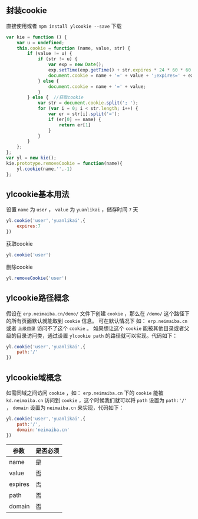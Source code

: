 封装cookie
------

直接使用或者 `npm install ylcookie --save` 下载

```javascript
var kie = function () {
    var u = undefined;
    this.cookie = function (name, value, str) {
        if (value != u) {
            if (str != u) {
                var exp = new Date();
                exp.setTime(exp.getTime() + str.expires * 24 * 60 * 60 * 1000);
                document.cookie = name + '=' + value + ';expires=' + exp.toGMTString()+';path='+str.path+';domain='+str.domain;
            } else {
                document.cookie = name + '=' + value;
            }
        } else {  //获取cookie
            var str = document.cookie.split('; ');
            for (var i = 0; i < str.length; i++) {
                var er = str[i].split('=');
                if (er[0] == name) {
                    return er[1]
                }
            }
        }
    };
};
var yl = new kie();
kie.prototype.removeCookie = function(name){
    yl.cookie(name,'',-1)
};
```

ylcookie基本用法
------

设置 `name` 为 `user` ， `value` 为 `yuanlikai` ，储存时间 `7` 天

```javascript
yl.cookie('user','yuanlikai',{
    expires:7
}) 
```

获取cookie

```javascript
yl.cookie('user') 
```

删除cookie

```javascript
yl.removeCookie('user') 
```

ylcookie路径概念
------

假设在 `erp.neimaiba.cn/demo/` 文件下创建 `cookie` ，那么在 `/demo/` 这个路径下的所有页面默认就能取到 `cookie` 信息。
可在默认情况下 如： `erp.neimaiba.cn` 或者 `上级目录` 访问不了这个 `cookie` 。
如果想让这个 `cookie` 能被其他目录或者父级的目录访问类，通过设置 `ylcookie path` 的路径就可以实现。代码如下：

```javascript
yl.cookie('user','yuanlikai',{
    path:'/'
}) 
```

ylcookie域概念
------
如需同域之间访问 `cookie` ，如： `erp.neimaiba.cn` 下的 `cookie` 能被 `kd.neimaiba.cn` 访问到 `cookie` ，这个时候我们就可以将 `path` 设置为 `path:'/'` ， `domain` 设置为 `neimaiba.cn` 来实现，代码如下：

```javascript
yl.cookie('user','yuanlikai',{
    path:'/',
    domain:'neimaiba.cn'
}) 
```

  参数  | 是否必须
  ------------- | -------------
 name  |  是
 value  |  否
 expires  |  否
 path  |  否
 domain  |  否
